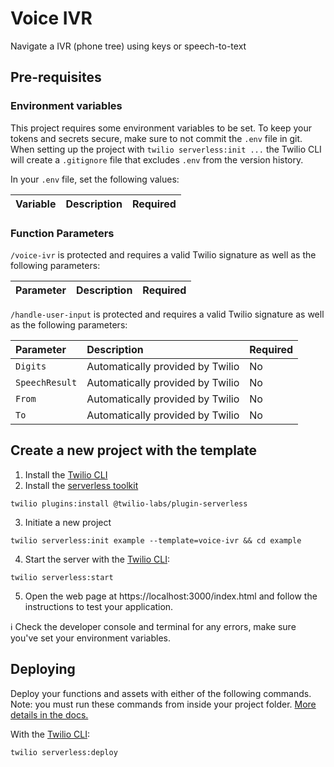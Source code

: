# Voice IVR

Navigate a IVR (phone tree) using keys or speech-to-text

## Pre-requisites

### Environment variables

This project requires some environment variables to be set. To keep your tokens and secrets secure, make sure to not commit the `.env` file in git. When setting up the project with `twilio serverless:init ...` the Twilio CLI will create a `.gitignore` file that excludes `.env` from the version history.

In your `.env` file, set the following values:

| Variable | Description | Required |
| :------- | :---------- | :------- |


### Function Parameters

`/voice-ivr` is protected and requires a valid Twilio signature as well as the following parameters:

| Parameter | Description | Required |
| :-------- | :---------- | :------- |


`/handle-user-input` is protected and requires a valid Twilio signature as well as the following parameters:

| Parameter      | Description                      | Required |
| :------------- | :------------------------------- | :------- |
| `Digits`       | Automatically provided by Twilio | No       |
| `SpeechResult` | Automatically provided by Twilio | No       |
| `From`         | Automatically provided by Twilio | No       |
| `To`           | Automatically provided by Twilio | No       |

## Create a new project with the template

1. Install the [Twilio CLI](https://www.twilio.com/docs/twilio-cli/quickstart#install-twilio-cli)
2. Install the [serverless toolkit](https://www.twilio.com/docs/labs/serverless-toolkit/getting-started)

```shell
twilio plugins:install @twilio-labs/plugin-serverless
```

3. Initiate a new project

```
twilio serverless:init example --template=voice-ivr && cd example
```

4. Start the server with the [Twilio CLI](https://www.twilio.com/docs/twilio-cli/quickstart):

```
twilio serverless:start
```

5. Open the web page at https://localhost:3000/index.html and follow the instructions to test your application.

ℹ️ Check the developer console and terminal for any errors, make sure you've set your environment variables.

## Deploying

Deploy your functions and assets with either of the following commands. Note: you must run these commands from inside your project folder. [More details in the docs.](https://www.twilio.com/docs/labs/serverless-toolkit)

With the [Twilio CLI](https://www.twilio.com/docs/twilio-cli/quickstart):

```
twilio serverless:deploy
```
